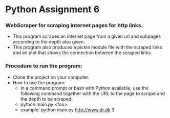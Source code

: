 # Python Assignment 6
### WebScraper for scraping internet pages for http links.

* This program scrapes an internet page from a given url and subpages according to the depth alse given. 
* This program also produces a pickle module file with the scraped links and an plot that shows the connection between the scraped links.

### Procedure to run the program:
* Clone the project on your computer.
* How to use the program:
  * In a command prompt or bash with Python available, use the following command together with the URL to the page to scrape and the depth to be scraped:
  * python main.py \<foo> <url> <depth>
  * example: python main.py http://www.dr.dk 3
  


